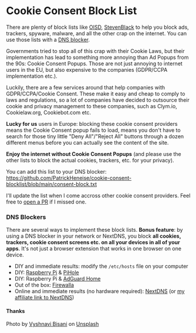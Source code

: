 # Cookie Consent Block List

There are plenty of block lists like [OISD](https://oisd.nl), [StevenBlack](https://github.com/StevenBlack/hosts) to help you block ads, trackers, spyware, malware, and all the other crap on the internet. You can use those lists with a [DNS blocker](#dns-blockers).

Governments tried to stop all of this crap with their Cookie Laws, but their implementation has lead to something more annoying than Ad Popups from the 90s: Cookie Consent Popups. Those are not just annoying to internet users in the EU, but also expensive to the companies (GDPR/CCPA implementation etc.). 

Luckily, there are a few services around that help companies with GDPR/CCPA/Cookie Consent. These make it easy and cheap to comply to laws and regulations, so a lot of companies have decided to outsource their cookie and privacy management to these companies, such as Clym.io, Cookielaw.org, Cookiebot.com etc.

**Lucky for us** users in Europe: blocking these cookie consent providers means the Cookie Consent popup fails to load, means you don't have to search for those tiny little "Deny All"/"Reject All" buttons through a dozen different menus before you can actually see the content of the site. 

**Enjoy the internet without Cookie Consent Popups** (and please use the other lists to block the actual cookies, trackers, etc. for your privacy).

You can add this list to your DNS blocker: https://github.com/PatrickHeneise/cookie-consent-blocklist/blob/main/consent-block.txt

I'll update the list when I come accross other cookie consent providers. Feel free to [open a PR](https://github.com/PatrickHeneise/cookie-consent-blocklist/pulls) if I missed one.

### DNS Blockers

There are several ways to implement these block lists. **Bonus feature**: by using a DNS blocker in your network or NextDNS, you block **all cookies, trackers, cookie consent screens etc. on all your devices in all of your apps**. It's not just a browser extension that works in one browser on one device.

- DIY and immediate results: modify the `/etc/hosts` file on your computer
- DIY: [Raspberry Pi](http://raspberrypi.com) & [PiHole](https://pi-hole.net)
- DIY: Raspberry Pi & [AdGuard Home](https://adguard.com/en/adguard-home/overview.html)
- Out of the box: [Firewalla](https://firewalla.com)
- Online and immediate results (no hardware required): [NextDNS](http://nextdns.io) (or [my affiliate link to NextDNS](https://nextdns.io/?from=fxveggc7))

#### Thanks

Photo by <a href="https://unsplash.com/@vyshnavibisani?utm_source=unsplash&utm_medium=referral&utm_content=creditCopyText">Vyshnavi Bisani</a> on <a href="https://unsplash.com/s/photos/cookie?utm_source=unsplash&utm_medium=referral&utm_content=creditCopyText">Unsplash</a>
  
